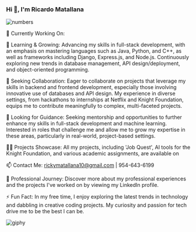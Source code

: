 ### Hi 👋, I'm Ricardo Matallana

  ![numbers](https://github.com/ricardoMatallana/ricardoMatallana/assets/164824520/b2b5f92e-539c-42c1-aee6-13764816c28e)


🔭 Currently Working On: 

🌱 Learning & Growing: Advancing my skills in full-stack development, with an emphasis on mastering languages such as Java, Python, and C++, as well as frameworks including Django, Express.js, and Node.js. Continuously exploring new trends in database management, API design/deployment, and object-oriented programming.

👯 Seeking Collaboration: Eager to collaborate on projects that leverage my skills in backend and frontend development, especially those involving innovative use of databases and API design. My experience in diverse settings, from hackathons to internships at Netflix and Knight Foundation, equips me to contribute meaningfully to complex, multi-faceted projects.

🤝 Looking for Guidance: Seeking mentorship and opportunities to further enhance my skills in full-stack development and machine learning. Interested in roles that challenge me and allow me to grow my expertise in these areas, particularly in real-world, project-based settings.

👨‍💻 Projects Showcase: All my projects, including 'Job Quest', AI tools for the Knight Foundation, and various academic assignments, are available on

📫 Contact Me: rickymatallana10@gmail.com | 954-643-6199

📄 Professional Journey: Discover more about my professional experiences and the projects I've worked on by viewing my LinkedIn profile.

⚡ Fun Fact: In my free time, I enjoy exploring the latest trends in technology and dabbling in creative coding projects. My curiosity and passion for tech drive me to be the best I can be.


![giphy](https://github.com/ricardoMatallana/ricardoMatallana/assets/164824520/17658b33-33e0-4327-9cd2-e1cf289941ad)

